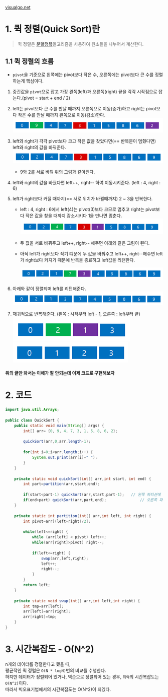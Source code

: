 [visualgo.net](https://visualgo.net/en/sorting)

# 1. 퀵 정렬(Quick Sort)란
> 퀵 정렬은 [분할정복](https://github.com/hyunbenny/study/blob/main/%EC%95%8C%EA%B3%A0%EB%A6%AC%EC%A6%98/5.%EB%B6%84%ED%95%A0%EC%A0%95%EB%B3%B5.md)알고리즘을 사용하여 원소들을 나누어서 계산한다. 

## 1.1 퀵 정렬의 흐름
* `pivot`을 기준으로 왼쪽에는 pivot보다 작은 수, 오른쪽에는 pivot보다 큰 수를 정렬하는게 핵심이다.
1. 중간값을 `pivot`으로 잡고 가장 왼쪽(left)과 오른쪽(right) 끝을 각각 시작점으로 잡는다.(pivot = start + end / 2)
2. left는 pivot보다 큰 수를 만날 때까지 오른쪽으로 이동(증가)하고 right는 pivot보다 작은 수를 만날 때까지 왼쪽으로 이동(감소)한다.
![](img/6/1.png)
3. left와 right가 각각 pivot보다 크고 작은 값을 찾았다면(== 반복문이 멈췄다면) left와 right의 값을 바꿔준다.
![](img/6/2.png)
   - 9와 2를 서로 바꿔 위의 그림과 같아진다.
4. left와 right의 값을 바꿨다면 left++, right-- 하여 이동시켜준다. (left : 4, right : 6)
5. left가 right보다 커질 때까지(== 서로 위치가 바뀔때까지) 2 ~ 3을 반복한다.
   -  left : 4, right : 6에서 left(4)는 pivot(3)보다 크므로 멈추고 right는 pivot보다 작은 값을 찾을 때까지 감소시키다 1을 만나면 멈춘다.
  ![](img/6/3.png)
   - 두 값을 서로 바꿔주고 left++, right-- 해주면 아래와 같은 그림이 된다.
   - 아직 left가 right보다 작기 떄문에 두 값을 바꿔주고 left++, right--해주면 left가 right보다 커지기 때문에 반복을 종료하고 left값을 리턴한다.
     
     ![](img/6/4.png)
        
6. 아래와 같이 정렬되며 left를 리턴해준다.
   ![](img/6/5.png)
7. 재귀적으로 반복해준다. (왼쪽 : 시작부터 left - 1, 오른쪽 : left부터 끝)<br/>
   ![](img/6/6.png)<br/>
   ![](img/6/7.png)<br/>

#### 위의 글만 봐서는 이해가 잘 안되는데 이제 코드로 구현해보자
# 2. 코드
```java
import java.util.Arrays;

public class QuickSort {
    public static void main(String[] args) {
        int[] arr= {0, 9, 4, 7, 3, 1, 5, 8, 6, 2};
        
        quickSort(arr,0,arr.length-1);
        
        for(int i=0;i<arr.length;i++) {
            System.out.print(arr[i]+" ");
        }
    }
    
    private static void quickSort(int[] arr,int start, int end) {
        int part=partition(arr,start,end);

        if(start<part-1) quickSort(arr,start,part-1);   // 왼쪽 파티션에 정렬할 값이 있으면 재귀
        if(end>part) quickSort(arr,part,end);               // 오른쪽 파티션에 정렬할 값이 있으면 재귀
    }

    private static int partition(int[] arr,int left, int right) {
        int pivot=arr[(left+right)/2];

        while(left<=right) {
            while (arr[left] < pivot) left++;
            while(arr[right]>pivot) right--;

            if(left<=right) {
                swap(arr,left,right);
                left++;
                right--;
            }
        }
        return left;
    }

    private static void swap(int[] arr,int left,int right) {
        int tmp=arr[left];
        arr[left]=arr[right];
        arr[right]=tmp;
    }
}
```

# 3. 시간복잡도 - O(N^2)
n개의 데이터를 정렬한다고 했을 때, <br/>
평균적인 퀵 정렬은 `O(N * logN)`번의 비교를 수행한다.<br/>
하지만 데이터가 정렬되어 있거나, 역순으로 정렬되어 있는 경우, `최악`의 시간복잡도는 `O(N^2)`이다. <br/>
따라서 빅오표기법에서의 시간복잡도는 O(N^2)이 되겠다.


